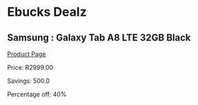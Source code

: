 
# Ebucks Dealz
## Samsung : Galaxy Tab A8 LTE 32GB Black
[Product Page](https://www.ebucks.com/web/shop/productSelected.do?prodId=1075356346&catId=714947548)

Price: R2999.00

Savings: 500.0

Percentage off: 40%
	